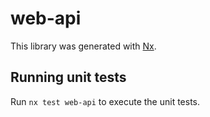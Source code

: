 # web-api

This library was generated with [Nx](https://nx.dev).

## Running unit tests

Run `nx test web-api` to execute the unit tests.
